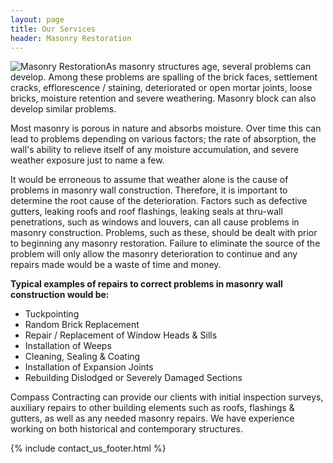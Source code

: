 ```yaml
---
layout: page
title: Our Services
header: Masonry Restoration
---
```


<img class="service-large" src="{{ 'services/masonry-restoration.jpg' | asset_path }}" alt="Masonry Restoration">As masonry structures age, several problems can develop. Among these problems are spalling of the brick faces, settlement cracks, efflorescence / staining, deteriorated or open mortar joints, loose bricks, moisture retention and severe weathering. Masonry block can also develop similar problems.

Most masonry is porous in nature and absorbs moisture. Over time this can lead to problems depending on various factors; the rate of absorption, the wall's ability to relieve itself of any moisture accumulation, and severe weather exposure just to name a few.

It would be erroneous to assume that weather alone is the cause of problems in masonry wall construction. Therefore, it is important to determine the root cause of the deterioration. Factors such as defective gutters, leaking roofs and roof flashings, leaking seals at thru-wall penetrations, such as windows and louvers, can all cause problems in masonry construction. Problems, such as these, should be dealt with prior to beginning any masonry restoration. Failure to eliminate the source of the problem will only allow the masonry deterioration to continue and any repairs made would be a waste of time and money.

**Typical examples of repairs to correct problems in masonry wall construction would be:**

* Tuckpointing
* Random Brick Replacement
* Repair / Replacement of Window Heads &amp; Sills
* Installation of Weeps
* Cleaning, Sealing &amp; Coating
* Installation of Expansion Joints
* Rebuilding Dislodged or Severely Damaged Sections

Compass Contracting can provide our clients with initial inspection surveys, auxiliary repairs to other building elements such as roofs, flashings & gutters, as well as any needed masonry repairs. We have experience working on both historical and contemporary structures.

{% include contact_us_footer.html %}
